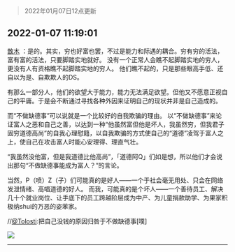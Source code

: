 > 2022年01月07日12点更新
<link rel="stylesheet" href="https://cdn.jsdelivr.net/gh/taotie6/sampleJSON@main/css/photo_show.css">
<meta name="referrer" content="no-referrer" />


 ## 2022-01-07 11:19:01 

 [㪚木](https://www.coolapk.com/feed/32653128?shareKey=NTgxZmQwM2ExOTUyNjFkN2JhNDc~) ：是的。其实，穷也好富也罢，不过是能力和际遇的耦合。穷有穷的活法，富有富的活法，只要脚踏实地就好。
没有一个正常人会瞧不起脚踏实地的穷人，更没有人有资格瞧不起脚踏实地的穷人。
他们瞧不起的，只是那些眼高手低、还自以为是、自欺欺人的DS。

有那么一部分人，他们的欲望大于能力<!--break-->，能力无法满足欲望。但他又不愿意正视自己的平庸。于是会不断通过寻找各种外因来证明自己的现状并非是自己造成的。

而“不做缺德事”可以说就是一个比较好的自我欺骗的理由。
以“不做缺德事”来论证富人之恶和自己之善，以达到一种“他虽然富但他是坏人，我虽然穷，但我君子固穷道德高尚”的自我心理慰籍，以自我欺骗的方式使自己的“道德”凌驾于富人之上，使自己在攻击富人时能心安理得、理直气壮。

“我虽然没他富，但是我道德比他高尚”，「道德阿Q」们如是想，所以他们才会说出那句“不做缺德事能成为富人？”的言论。

当然，P（喷）Z（子）们可能真的是好人——一个于社会毫无用处、只会在网络发泄情绪、高唱道德的好人。
而我，可能真的是个坏人——一个善待员工、解决几十个就业岗位、让手底下的员工跨越阶层成为中产、为儿童捐款助学、为果家积极纳shui的万恶的姿苯家。

//<a class="feed-link-uname" href="/u/Tolosti">@Tolosti</a>:把自己没钱的原因归咎于不做缺德事[噗] 

<div class="album">
<img class="img-item" src="http://image.coolapk.com/feed/2021/1220/22/1081091_7a24cd7c_1476_9631_770@300x300.gif" />
</div>

 ------- 

